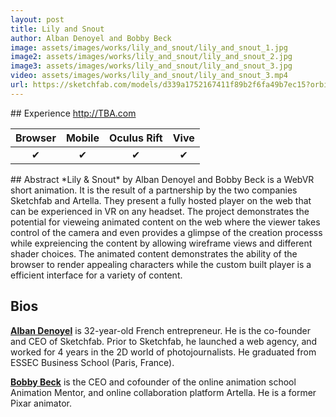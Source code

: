 ```yaml
---
layout: post
title: Lily and Snout
author: Alban Denoyel and Bobby Beck
image: assets/images/works/lily_and_snout/lily_and_snout_1.jpg
image2: assets/images/works/lily_and_snout/lily_and_snout_2.jpg
image3: assets/images/works/lily_and_snout/lily_and_snout_3.jpg
video: assets/images/works/lily_and_snout/lily_and_snout_3.mp4
url: https://sketchfab.com/models/d339a1752167411f89b2f6fa49b7ec15?orbit_constraint_pitch_down=0&scrollwheel=0&autospin=0&navigation=fps&fps_speed=0&camera=0&preload=1
---
```

<div class="box" markdown="1">
## Experience
<a href="#" class="button fit special icon fa-play"> http://TBA.com</a>


Browser | Mobile | Oculus Rift | Vive 
:------:|:------:|:-----------:|:----:
✔       |✔       |✔            |✔

</div>

<div class="box" markdown="1">
## Abstract
*Lily & Snout* by Alban Denoyel and Bobby Beck is a WebVR short animation. It is the result of a partnership by the two companies Sketchfab and Artella. They present a fully hosted player on the web that can be experienced in VR on any headset. The project demonstrates the potential for vieweing animated content on the web where the viewer takes control of the camera and even provides a glimpse of the creation processs while expreiencing the content by allowing wireframe views and different shader choices. The animated content demonstrates the ability of the browser to render appealing characters while the custom built player is a efficient interface for a variety of content.    

## Bios	
**[Alban Denoyel](http://denoyel.com/)** is 32-year-old French entrepreneur. He is the co-founder and CEO of Sketchfab. Prior to Sketchfab, he launched a web agency, and worked for 4 years in the 2D world of photojournalists. He graduated from ESSEC Business School (Paris, France). 

**[Bobby Beck](https://twitter.com/bobbyboombeck)** is the CEO and cofounder of the online animation school Animation Mentor, and online collaboration platform Artella. He is a former Pixar animator.
</div>
